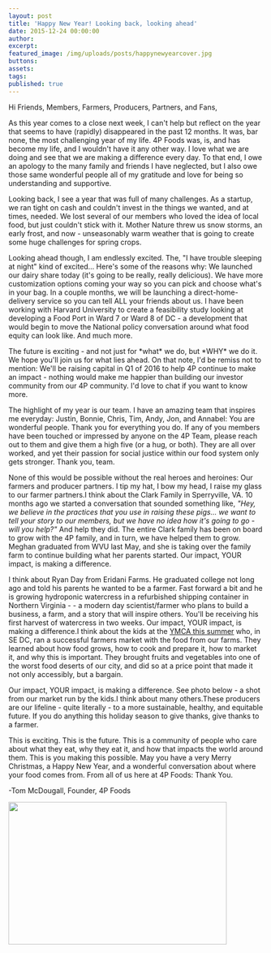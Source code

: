 ```yaml
---
layout: post
title: 'Happy New Year! Looking back, looking ahead'
date: 2015-12-24 00:00:00
author:
excerpt:
featured_image: /img/uploads/posts/happynewyearcover.jpg
buttons:
assets:
tags:
published: true
---
```


<div class="editable"><p>Hi Friends, Members, Farmers, Producers, Partners, and Fans,</p><p>As this year comes to a close next week, I can't help but reflect on the year that seems to have (rapidly) disappeared in the past 12 months. It was, bar none, the most challenging year of my life. 4P Foods was, is, and has become my life, and I wouldn't have it any other way. I love what we are doing and see that we are making a difference every day. To that end, I owe an apology to the many family and friends I have neglected, but I also owe those same wonderful people all of my gratitude and love for being so understanding and supportive.</p><p>Looking back, I see a year that was full of many challenges. As a startup, we ran tight on cash and couldn't invest in the things we wanted, and at times, needed. We lost several of our members who loved the idea of local food, but just couldn't stick with it. Mother Nature threw us snow storms, an early frost, and now - unseasonably warm weather that is going to create some huge challenges for spring crops.</p><p>Looking ahead though, I am endlessly excited. The, "I have trouble sleeping at night" kind of excited... Here's some of the reasons why: We launched our dairy share today (it's going to be really, really delicious). We have more customization options coming your way so you can pick and choose what's in your bag. In a couple months, we will be launching a direct-home-delivery service so you can tell ALL your friends about us. I have been working with Harvard University to create a feasibility study looking at developing a Food Port in Ward 7 or Ward 8 of DC - a development that would begin to move the National policy conversation around what food equity can look like. And much more.</p><p>The future is exciting - and not just for *what* we do, but *WHY* we do it. We hope you'll join us for what lies ahead. On that note, I'd be remiss not to mention: We'll be raising capital in Q1 of 2016 to help 4P continue to make an impact - nothing would make me happier than building our investor community from our 4P community. I'd love to chat if you want to know more.</p><p>The highlight of my year is our team. I have an amazing team that inspires me everyday: Justin, Bonnie, Chris, Tim, Andy, Jon, and Annabel: You are wonderful people. Thank you for everything you do. If any of you members have been touched or impressed by anyone on the 4P Team, please reach out to them and give them a high five (or a hug, or both). They are all over worked, and yet their passion for social justice within our food system only gets stronger. Thank you, team.</p><p>None of this would be possible without the real heroes and heroines: Our farmers and producer partners. I tip my hat, I bow my head, I raise my glass to our farmer partners.I think about the Clark Family in Sperryville, VA. 10 months ago we started a conversation that sounded something like,&nbsp;<em>"Hey, we believe in the practices that you use in raising these pigs... we want to tell your story to our members, but we have no idea how it's going to go - will you help?"</em>&nbsp;And help they did. The entire Clark family has been on board to grow with the 4P family, and in turn, we have helped them to grow. Meghan graduated from WVU last May, and she is taking over the family farm to continue building what her parents started. Our impact, YOUR impact, is making a difference.</p><p>I think about Ryan Day from Eridani Farms. He graduated college not long ago and told his parents he wanted to be a farmer. Fast forward a bit and he is growing hydroponic watercress in a refurbished shipping container in Northern Virginia - - a modern day scientist/farmer who plans to build a business, a farm, and a story that will inspire others. You'll be receiving his first harvest of watercress in two weeks. Our impact, YOUR impact, is making a difference.I think about the kids at the&nbsp;<a href="http://www.ymcadc.org/page.cfm?p=52">YMCA this summer</a>&nbsp;who, in SE DC, ran a successful farmers market with the food from our farms. They learned about how food grows, how to cook and prepare it, how to market it, and why this is important. They brought fruits and vegetables into one of the worst food deserts of our city, and did so at a price point that made it not only accessibly, but a bargain.</p><p>Our impact, YOUR impact, is making a difference. See photo below - a shot from our market run by the kids.I think about many others.These producers are our lifeline - quite literally - to a more sustainable, healthy, and equitable future. If you do anything this holiday season to give thanks, give thanks to a farmer.</p><p>This is exciting. This is the future. This is a community of people who care about what they eat, why they eat it, and how that impacts the world around them. This is you making this possible. May you have a very Merry Christmas, a Happy New Year, and a wonderful conversation about where your food comes from. From all of us here at 4P Foods: Thank You.</p><p>-Tom McDougall, Founder, 4P Foods</p><p><img src="/uploads/ymca-farmers-market-2.jpg" width="430" height="281" /></p><p>&nbsp;</p><p>&nbsp;</p><p>&nbsp;</p></div>